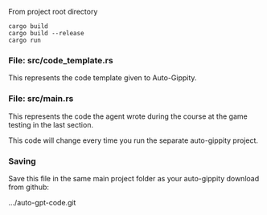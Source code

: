 From project root directory

```shell
cargo build
cargo build --release
cargo run
```

### File: src/code_template.rs

This represents the code template given to Auto-Gippity.

### File: src/main.rs

This represents the code the agent wrote during the course at the game testing in the last section.

This code will change every time you run the separate auto-gippity project.

### Saving

Save this file in the same main project folder as your auto-gippity download from github:

.../auto-gpt-code.git

